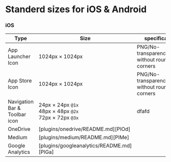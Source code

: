 # Standerd sizes for iOS & Android

### iOS 
| Type | Size | specifications |
| ------------ | ------------ | ------------- |
| App Launcher Icon | 1024px × 1024px | PNG/No-transparency/Square without rounded corners
| App Store Icon | 1024px × 1024px | PNG/No-transparency/Square without rounded corners
| Navigation Bar & Toolbar icon | 24px × 24px `@1x`<br/>48px × 48px `@2x`<br/>72px × 72px `@3x`| dfafd
| OneDrive | [plugins/onedrive/README.md][PlOd] |
| Medium | [plugins/medium/README.md][PlMe] |
| Google Analytics | [plugins/googleanalytics/README.md][PlGa] |
